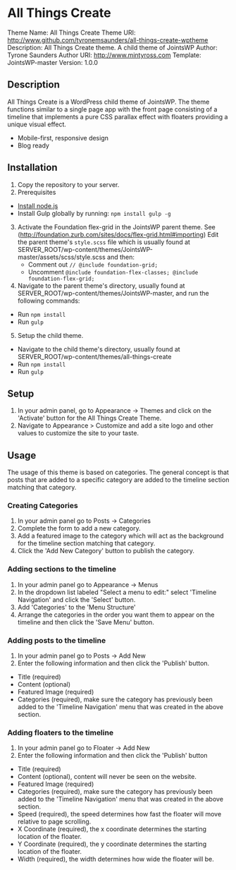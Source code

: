# All Things Create
Theme Name: All Things Create
Theme URI: http://www.github.com/tyronemsaunders/all-things-create-wptheme
Description: All Things Create theme.  A child theme of JointsWP
Author:  Tyrone Saunders
Author URI: http://www.mintyross.com
Template: JointsWP-master
Version: 1.0.0

## Description
All Things Create is a WordPress child theme of JointsWP.  The theme functions similar
to a single page app with the front page consisting of a timeline that implements
a pure CSS parallax effect with floaters providing a unique visual effect.  

* Mobile-first, responsive design
* Blog ready

## Installation
1. Copy the repository to your server.
2. Prerequisites
  * [Install node.js](https://nodejs.org)
  * Install Gulp globally by running:
    `npm install gulp -g`
3. Activate the Foundation flex-grid in the JointsWP parent theme.
   See (http://foundation.zurb.com/sites/docs/flex-grid.html#importing)
   Edit the parent theme's `style.scss` file which is usually found at SERVER_ROOT/wp-content/themes/JointsWP-master/assets/scss/style.scss and then:
   * Comment out
     `// @include foundation-grid;`
   * Uncomment
     `@include foundation-flex-classes;
      @include foundation-flex-grid;`
4. Navigate to the parent theme's directory, usually found at SERVER_ROOT/wp-content/themes/JointsWP-master, and run the following commands:
  * Run `npm install`
  * Run `gulp`
5. Setup the child theme.
  * Navigate to the child theme's directory, usually found at SERVER_ROOT/wp-content/themes/all-things-create
  * Run `npm install`
  * Run `gulp`

## Setup
1. In your admin panel, go to Appearance -> Themes and click on the 'Activate' button for the All Things Create Theme.
2. Navigate to Appearance > Customize and add a site logo and other values to customize the site to your taste.

## Usage
The usage of this theme is based on categories.  The general concept is that posts that are added to a specific category are added to the timeline section matching that category.  

### Creating Categories
1. In your admin panel go to Posts -> Categories
2. Complete the form to add a new category.  
3. Add a featured image to the category which will act as the background for the timeline section matching that category.
4. Click the 'Add New Category' button to publish the category.

### Adding sections to the timeline
1. In your admin panel go to Appearance -> Menus
2. In the dropdown list labeled "Select a menu to edit:" select 'Timeline Navigation' and click the 'Select' button.
3. Add 'Categories' to the 'Menu Structure'
4. Arrange the categories in the order you want them to appear on the timeline and then click the 'Save Menu' button.

### Adding posts to the timeline
1. In your admin panel go to Posts -> Add New
2. Enter the following information and then click the 'Publish' button.
  * Title (required)
  * Content (optional)
  * Featured Image (required)
  * Categories (required), make sure the category has previously been added to the 'Timeline Navigation' menu that was created in the above section.

### Adding floaters to the timeline
1. In your admin panel go to Floater -> Add New
2. Enter the following information and then click the 'Publish' button
  * Title (required)
  * Content (optional), content will never be seen on the website.
  * Featured Image (required)
  * Categories (required), make sure the category has previously been added to the 'Timeline Navigation' menu that was created in the above section.
  * Speed (required), the speed determines how fast the floater will move relative to page scrolling.
  * X Coordinate (required), the x coordinate determines the starting location of the floater.
  * Y Coordinate (required), the y coordinate determines the starting location of the floater.
  * Width (required), the width determines how wide the floater will be.
